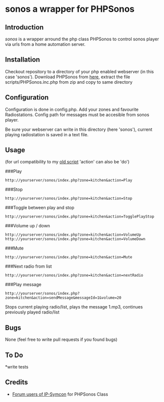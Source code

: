sonos a wrapper for PHPSonos
=====

## Introduction 

*sonos* is a wrapper arround the php class PHPSonos to control sonos player via urls from a home automation server. 

## Installation 

Checkout repository to a directory of your php enabled webserver (in this case 'sonos'). 
Download PHPSonos from [here](http://www.ip-symcon.de/forum/threads/14938-br_sonos?p=133623#post133623), extract the file scripts/PHPSonos.inc.php from zip and copy to same directory 

## Configuration 
Configuration is done in config.php. 
Add your zones and favourite Radiostations. 
Config path for messages must be accesible from sonos player. 

Be sure your webserver can write in this directory (here 'sonos'), current playing radiostation is saved in a text file. 

## Usage 
(for url compatibility to my [old script](http://trautner.net/313-sonos-mit-gira-homeserver-steuern) 'action' can also be 'do')

###Play 
``` 
http://yourserver/sonos/index.php?zone=kitchen&action=Play 
``` 

###Stop 
``` 
http://yourserver/sonos/index.php?zone=kitchen&action=Stop 
``` 

###Toggle between play and stop 
``` 
http://yourserver/sonos/index.php?zone=kitchen&action=TogglePlayStop 
``` 

###Volume up / down 
``` 
http://yourserver/sonos/index.php?zone=kitchen&action=VolumeUp
http://yourserver/sonos/index.php?zone=kitchen&action=VolumeDown
``` 

###Mute
``` 
http://yourserver/sonos/index.php?zone=kitchen&action=Mute 
``` 

###Next radio from list 
``` 
http://yourserver/sonos/index.php?zone=kitchen&action=nextRadio 
``` 

###Play message 
``` 
http://yourserver/sonos/index.php?zone=kitchen&action=sendMessage&messageId=1&volume=20
``` 
Stops current playing radio/list, plays the message 1.mp3, continues previously played radio/list 


## Bugs

None (feel free to write pull requests if you found bugs) 

## To Do

*write tests

## Credits 

* [Forum users of IP-Symcon]( http://www.ip-symcon.de/forum) for PHPSonos Class 